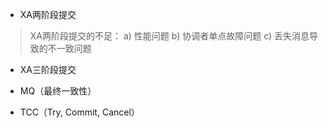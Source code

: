 - XA两阶段提交

> XA两阶段提交的不足： a) 性能问题   b) 协调者单点故障问题  c) 丢失消息导致的不一致问题

- XA三阶段提交

- MQ（最终一致性）

- TCC（Try, Commit, Cancel）